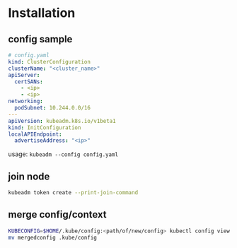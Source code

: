 # Installation

## config sample
```yaml
# config.yaml
kind: ClusterConfiguration
clusterName: "<cluster_name>"
apiServer:
  certSANs:
    - <ip>
    - <ip>
networking:
  podSubnet: 10.244.0.0/16
---
apiVersion: kubeadm.k8s.io/v1beta1
kind: InitConfiguration
localAPIEndpoint:
  advertiseAddress: "<ip>"
```

usage:
`kubeadm --config config.yaml`

## join node
```bash
kubeadm token create --print-join-command
```
## merge config/context
```bash
KUBECONFIG=$HOME/.kube/config:<path/of/new/config> kubectl config view --flatten > mergedconfig
mv mergedconfig .kube/config
```
